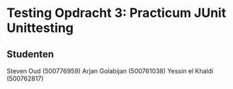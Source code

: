 # Testing Opdracht 3: Practicum JUnit Unittesting


## Studenten
Steven Oud (500776959)
Arjan Golabijan (500761038)
Yessin el Khaldi (500762817)
